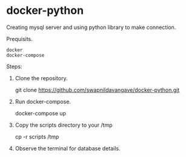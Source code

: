 # docker-python
Creating mysql server and using python library to make connection.

Prequisits.

    docker
    docker-compose


Steps:

1. Clone the repository.

    git clone https://github.com/swapnildavangave/docker-python.git

2. Run docker-compose.

    docker-compose up

3. Copy the scripts directory to your /tmp

    cp -r scripts /tmp

3. Observe the terminal for database details.